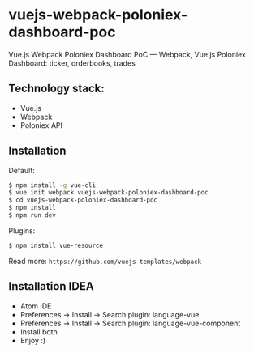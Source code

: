 # vuejs-webpack-poloniex-dashboard-poc

Vue.js Webpack Poloniex Dashboard PoC — Webpack, Vue.js Poloniex Dashboard: ticker, orderbooks, trades

## Technology stack:
* Vue.js
* Webpack
* Poloniex API

## Installation

Default:

``` bash
$ npm install -g vue-cli
$ vue init webpack vuejs-webpack-poloniex-dashboard-poc
$ cd vuejs-webpack-poloniex-dashboard-poc
$ npm install
$ npm run dev
```
Plugins:

``` bash
$ npm install vue-resource
```

Read more: `https://github.com/vuejs-templates/webpack`

## Installation IDEA
* Atom IDE
* Preferences -> Install -> Search plugin: language-vue
* Preferences -> Install -> Search plugin: language-vue-component
* Install both
* Enjoy :)
